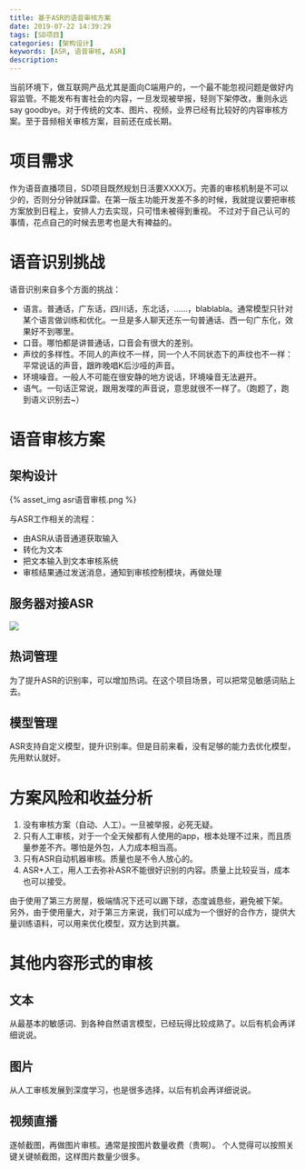```yaml
---
title: 基于ASR的语音审核方案
date: 2019-07-22 14:39:29
tags: [SD项目]
categories: [架构设计]
keywords: [ASR, 语音审核, ASR]
description:
---
```


当前环境下，做互联网产品尤其是面向C端用户的，一个最不能忽视问题是做好内容监管。不能发布有害社会的内容，一旦发现被举报，轻则下架停改，重则永远say goodbye。对于传统的文本、图片、视频，业界已经有比较好的内容审核方案。至于音频相关审核方案，目前还在成长期。

# 项目需求

作为语音直播项目，SD项目既然规划日活要XXXX万。完善的审核机制是不可以少的，否则分分钟就踩雷。在第一版主功能开发差不多的时候，我就提议要把审核方案放到日程上，安排人力去实现，只可惜未被得到重视。
不过对于自己认可的事情，花点自己的时候去思考也是大有裨益的。

# 语音识别挑战

语音识别来自多个方面的挑战：
- 语言。普通话，广东话，四川话，东北话，……，blablabla。通常模型只针对某个语言做训练和优化。一旦是多人聊天还东一句普通话、西一句广东化，效果好不到哪里。
- 口音。哪怕都是讲普通话，口音会有很大的差别。
- 声纹的多样性。不同人的声纹不一样，同一个人不同状态下的声纹也不一样：平常说话的声音，跟昨晚唱K后沙哑的声音。
- 环境噪音。一般人不可能在很安静的地方说话，环境噪音无法避开。
- 语气。一句话正常说，跟用发喋的声音说，意思就很不一样了。（跑题了，跑到语义识别去~）

# 语音审核方案

## 架构设计
{% asset_img asr语音审核.png %}

与ASR工作相关的流程：
- 由ASR从语音通道获取输入
- 转化为文本
- 把文本输入到文本审核系统
- 审核结果通过发送消息，通知到审核控制模块，再做处理

## 服务器对接ASR

![](http://docs-aliyun.cn-hangzhou.oss.aliyun-inc.com/assets/pic/84442/cn_zh/1558427378727/SpeechRecognizer.png)


## 热词管理

为了提升ASR的识别率，可以增加热词。在这个项目场景，可以把常见敏感词贴上去。

## 模型管理

ASR支持自定义模型，提升识别率。但是目前来看，没有足够的能力去优化模型，先用默认就好。

# 方案风险和收益分析

1. 没有审核方案（自动、人工）。一旦被举报，必死无疑。
2. 只有人工审核，对于一个全天候都有人使用的app，根本处理不过来，而且质量参差不齐。哪怕是外包，人力成本相当高。
3. 只有ASR自动机器审核。质量也是不令人放心的。
4. ASR+人工，用人工去弥补ASR不能很好识别的内容。质量上比较妥当，成本也可以接受。

由于使用了第三方房屋，极端情况下还可以踢下球，态度诚恳些，避免被下架。
另外，由于使用量大，对于第三方来说，我们可以成为一个很好的合作方，提供大量训练语料，可以用来优化模型，双方达到共赢。

# 其他内容形式的审核

## 文本

从最基本的敏感词、到各种自然语言模型，已经玩得比较成熟了。以后有机会再详细说说。

## 图片

从人工审核发展到深度学习，也是很多选择，以后有机会再详细说说。

## 视频直播

逐帧截图，再做图片审核。通常是按图片数量收费（贵啊）。
个人觉得可以按照关键关键帧截图，这样图片数量少很多。
